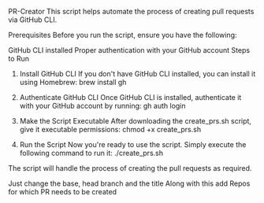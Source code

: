 PR-Creator
This script helps automate the process of creating pull requests via GitHub CLI.

Prerequisites
Before you run the script, ensure you have the following:

GitHub CLI installed
Proper authentication with your GitHub account
Steps to Run
1. Install GitHub CLI
If you don't have GitHub CLI installed, you can install it using Homebrew:
brew install gh

3. Authenticate GitHub CLI
Once GitHub CLI is installed, authenticate it with your GitHub account by running:
gh auth login

3. Make the Script Executable
After downloading the create_prs.sh script, give it executable permissions:
chmod +x create_prs.sh

4. Run the Script
Now you're ready to use the script. Simply execute the following command to run it:
./create_prs.sh

The script will handle the process of creating the pull requests as required.

Just change the base, head branch and the title
Along with this add Repos for which PR needs to be created
